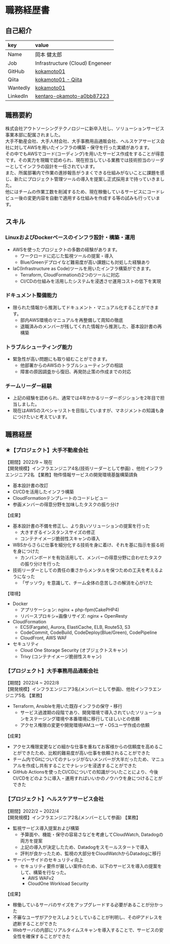 # 職務経歴書

## 自己紹介
| key | value |
|:--|:--|
| Name | 岡本 健太郎 |
| Job | Infrastructure (Cloud) Engeneer |
| GitHub | [kokamoto01](https://github.com/kokamoto01) |
| Qiita | [kokamoto01 - Qiita](https://qiita.com/kokamoto01) |
| Wantedly | [kokamoto01](https://www.wantedly.com/id/kokamoto01) |
| LinkedIn | [kentaro-okamoto-a0bb87223](https://www.linkedin.com/in/kentaro-okamoto-a0bb87223/)  

## 職務要約
株式会社アウトソーシングテクノロジーに新卒入社し、ソリューションサービス事業本部に配属されました。  
大手不動産会社、大手人材会社、大手事務用品通販会社、ヘルスケアサービス会社に対してAWSを用いたインフラの構築・保守を行った実績があります。  
その中でもAWSでコード(コーディング)を用いたサービス作成をすることが得意です。その実力を現職で認められ、現在担当している業務では技術担当のリーダーとしてインフラの設計を一任されています。  
また、所属部署内で作業の進捗報告がうまくできる仕組みがないことに課題を感じ、新たにプロジェクト管理ツールの導入を提案し正式採用まで持っていきました。  
他にはチームの作業工数を削減するため、現在稼働しているサービスにコードレビュー後の変更内容を自動で適用する仕組みを作成する等の試みも行っています。  

## スキル
### LinuxおよびDockerベースのインフラ設計・構築・運用
- AWSを使ったプロジェクトの多数の経験があります。
  - ワークロードに応じた監視ツールの提案・導入
  - Blue/Greenデプロイなど難易度が高い課題にも対処した経験あり
- IaC(Infrastructure as Code)ツールを用いたインフラ構築ができます。
  - Terraform, CloudFormationの2つのツールに対応
  - CI/CDの仕組みを活用したシステムを浸透させ運用コストの低下を実現

### ドキュメント整備能力
- 限られた情報から推測してドキュメント・マニュアル化することができます。
  - 部内AWS環境のマニュアルを再整備して周知の徹底
  - 退職済みのメンバーが残してくれた情報から推測した、基本設計書の再構築

### トラブルシューティング能力
- 緊急性が高い問題にも取り組むことができます。
  - 他部署からのAWSのトラブルシューティングの相談
  - 障害の原因調査から復旧、再発防止策の作成までの対応

### チームリーダー経験
- 上記の経験を認められ、通常では4年かかるリーダーポジションを2年目で担当しました。
- 現在はAWSのスペシャリストを目指していますが、マネジメントの知識も身につけたいと考えています。

## 職務経歴
### ★【プロジェクト】大手不動産会社
【期間】2022/9 ~ 現在  
【開発規模】インフラエンジニア4名(技術リーダーとして参画) 、他社インフラエンジニア2名
【業務】物件情報サービスの開発環境基盤構築請負
- 基本設計書の改訂
- CI/CDを活用したインフラ構築
- CloudFormationテンプレートのコードレビュー
- 参画メンバーの得意分野を加味したタスクの振り分け

【成果】
- 基本設計書の不備を修正し、より良いソリューションの提案を行った
  - 大きすぎるインスタンスサイズの修正
  - コンテナイメージ脆弱性スキャンの導入
- WBSからさらに仕事を細分化する技術を身に着け、それを基に指示を振る術を身につけた
  - カンバンボードを有効活用して、メンバーの得意分野に合わせたタスクの振り分けを行った
- 技術リーダーとしての責任の重さからメンタルを保つための工夫を考えるようになった
  - 「ザッソウ」を意識して、チーム全体の息苦しさの解消を心がけた

【環境】
- Docker
  - アプリケーション: nginx + php-fpm(CakePHP4)
  - リバースプロキシ+画像リサイズ: nginx + OpenResty
- CloudFormation
  - ECS(Fargate), Aurora, ElastiCache, ELB, Route53, S3
  - CodeCommit, CodeBuild, CodeDeploy(Blue/Green), CodePipeline
  - CloudFront, AWS WAF
- セキュリティ
  - Cloud One Storage Security (オブジェクトスキャン)
  - Trivy (コンテナイメージ脆弱性スキャン)

### 【プロジェクト】大手事務用品通販会社
【期間】2022/4 ~ 2022/8  
【開発規模】インフラエンジニア3名(メンバーとして参画)、他社インフラエンジニア5名
【業務】
- Terraform, Ansibleを用いた既存インフラの保守・移行
  - サービス過渡期の段階であり、開発環境で導入されていたソリューションをステージング環境や本番環境に移行してほしいとの依頼
  - アクセス権限の変更や開発環境IAMユーザ・OSユーザ作成の依頼

【成果】
- アクセス権限変更などの細かな仕事を重ねてお客様からの信頼度を高めることができたため、比較的難易度が高い仕事を依頼されることができた
- チーム内でGitについてのナレッジがないメンバーが大半だったため、マニュアルを作成し共有することでナレッジを浸透することができた
- GitHub Actionsを使ったCI/CDについての知識がついたことにより、今後CI/CDをどのように導入・運用すればいいかのノウハウを身につけることができた

### 【プロジェクト】ヘルスケアサービス会社
【期間】2022/2 ~ 2022/4  
【開発規模】インフラエンジニア2名(メンバーとして参画) 
【業務】
- 監視サービス導入提案および構築  
  - 予算面や、機能・保守の容易さなどを考慮してCloudWatch, Datadogの両方を提案
  - 上記の導入が決定したため、Datadogをスモールスタートで導入
  - 評判が良かったため、監視の大部分をCloudWatchからDatadogに移行
- サーバーサイドのセキュリティ向上
  - セキュリティ要件が厳しい案件のため、以下のサービスを導入の提案をして、構築を行なった。
    - AWS WAFv2
    - CloudOne Workload Security  

【成果】
- 稼働しているサーバのサイズをアップグレードする必要があることが分かった
- 不審なユーザがアクセスしようとしていることが判明し、そのIPアドレスを遮断することができた
- Webサーバの内部にリアルタイムスキャンを導入することで、サービスの安全性を確保することができた

<!-- ### 【プロジェクト】社内インフラ（AWS）の検証・保守運用  
【期間】2021/11 ~  2022/2  
【業務】企画提案・テスト・運用・改善すべて  
【役割・規模】構築1名、PM１名  
-  社内リソースのコスト削減・棚卸し（月額コスト30%軽減達成）  
-  AWS社内利用ポリシー・基本設計書作成  
-  Lambdaを使い、Teamsに通知を飛ばすプログラム作成(CodeCommitリポジトリのプルリクエスト作成通知, コスト週報通知など)  
-  IAM管理 (既存のIAMポリシー見直し、アカウント管理)

### 【プロジェクト】大手人材会社向けの、AWS活用の企画提案  
【期間】2021/11 ~  現在  
【業務】企画提案  
【役割・規模】PM2名, メンバー3名  
-  Webサイト更新作業提案(シェルスクリプト)  
-  CI/CD提案(CodeCommit → CodePipeline → CodeBuild → CodeDeploy)  

### 【プロジェクト】お客様企業に向けた、統合OAシステムのインフラ基盤再構築  
【期間】2021/7 ~  2021/9  
【業務】ネットワークコンフィグ入力・テスト  
【役割・規模】PM2名, 設計構築5名, コーダー4名  
・ L2スイッチ、ルータ、APのコンフィグ入力  
・ ネットワークの到達テスト・パフォーマンステスト  

### 【プロジェクト】CMSを使った自社用ツール構築  
【期間】2021/6 ~  2021/6  
【業務】AWS上のインフラ設計  
【役割・規模】インフラエンジニア2名、フロントエンジニア3名  
・ CMS(Drupal)環境を作成するためのVPC, EC2などのインフラ構成作成  
・ DevOps形式での開発   -->